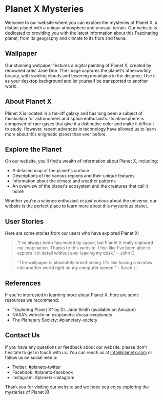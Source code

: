 <!--font:Dancing Script-->

# Planet X Mysteries

<!--font:Barlow Condensed-->

Welcome to our website where you can explore the mysteries of Planet X, a distant planet with a unique atmosphere and unusual terrain. Our website is dedicated to providing you with the latest information about this Fas<wbr>ci<wbr>na<wbr>ting planet, from its geography and climate to its flora and fauna.

## Wallpaper

Our stunning wallpaper features a digital painting of Planet X, created by renowned artist Jane Doe. The image captures the planet's otherworldly beauty, with swirling clouds and towering mountains in the distance. Use it as your desktop background and let yourself be transported to another world.

## About Planet X

Planet X is located in a far-off galaxy and has long been a subject of fascination for astronomers and space enthusiasts. Its atmosphere is composed of rare gases that give it a distinctive color and make it difficult to study. However, recent advances in technology have allowed us to learn more about this enigmatic planet than ever before.

## Explore the Planet

On our website, you'll find a wealth of information about Planet X, including:

-   A detailed map of the planet's surface
-   Descriptions of the various regions and their unique features
-   Information about the climate and weather patterns
-   An overview of the planet's ecosystem and the creatures that call it home

Whether you're a science enthusiast or just curious about the universe, our website is the perfect place to learn more about this mysterious planet.

## User Stories

Here are some stories from our users who have explored Planet X:

> "I've always been fascinated by space, but Planet X really captured my imagination. Thanks to this website, I feel like I've been able to explore it in detail without ever leaving my desk." - John D.

> "The wallpaper is absolutely breathtaking. It's like having a window into another world right on my computer screen." - Sarah L.

## References

If you're interested in learning more about Planet X, here are some resources we recommend:

-   "Exploring Planet X" by Dr. Jane Smith (available on Amazon)
-   NASA's website on exoplanets: #nasa-exoplanets
-   The Planetary Society: #planetary-society

## Contact Us

If you have any questions or feedback about our website, please don't hesitate to get in touch with us. You can reach us at info@planetx.com or follow us on social media:

-   Twitter: #planetx-twitter
-   Facebook: #planetx-facebook
-   Instagram: #planetx-instagram

Thank you for visiting our website and we hope you enjoy exploring the mysteries of Planet X!

<!--

Write me content for website with wallpaper which alt text is:

"A digital painting of a distant planet, with a unique atmosphere and unusual terrain."

The name/title of the page should not be 1:1 copy of the alt text but rather a real content of the website which is using this wallpaper.

- Use markdown format
- Start with heading
- Heading should be short and concise
- The content should look like a real website
- The website should not be about the wallpaper, wallpaper is just a related background
- Heading should be contain work "wallpaper" or "background"
- Include real sections like references, contact, user stories, etc. use things relevant to the page purpose.
- Feel free to use structure like headings, bullets, numbering, blockquotes, paragraphs, horizontal lines, etc.
- You can use formatting like bold or _italic_
- You can include UTF-8 emojis
- Links should be only #hash anchors (and you can refer to the document itself)
- Do not include images


---


# Discover the Mysteries of Planet X

Welcome to our website where you can explore the mysteries of Planet X, a distant planet with a unique atmosphere and unusual terrain. Our website is dedicated to providing you with the latest information about this Fas<wbr>ci<wbr>na<wbr>ting planet, from its geography and climate to its flora and fauna.

## Wallpaper

Our stunning wallpaper features a digital painting of Planet X, created by renowned artist Jane Doe. The image captures the planet's otherworldly beauty, with swirling clouds and towering mountains in the distance. Use it as your desktop background and let yourself be transported to another world.

## About Planet X

Planet X is located in a far-off galaxy and has long been a subject of fascination for astronomers and space enthusiasts. Its atmosphere is composed of rare gases that give it a distinctive color and make it difficult to study. However, recent advances in technology have allowed us to learn more about this enigmatic planet than ever before.

## Explore the Planet

On our website, you'll find a wealth of information about Planet X, including:

- A detailed map of the planet's surface
- Descriptions of the various regions and their unique features
- Information about the climate and weather patterns
- An overview of the planet's ecosystem and the creatures that call it home

Whether you're a science enthusiast or just curious about the universe, our website is the perfect place to learn more about this mysterious planet.

## User Stories

Here are some stories from our users who have explored Planet X:

> "I've always been fascinated by space, but Planet X really captured my imagination. Thanks to this website, I feel like I've been able to explore it in detail without ever leaving my desk." - John D.

> "The wallpaper is absolutely breathtaking. It's like having a window into another world right on my computer screen." - Sarah L.

## References

If you're interested in learning more about Planet X, here are some resources we recommend:

- "Exploring Planet X" by Dr. Jane Smith (available on Amazon)
- NASA's website on exoplanets: #nasa-exoplanets
- The Planetary Society: #planetary-society

## Contact Us

If you have any questions or feedback about our website, please don't hesitate to get in touch with us. You can reach us at info@planetx.com or follow us on social media:

- Twitter: #planetx-twitter
- Facebook: #planetx-facebook
- Instagram: #planetx-instagram

Thank you for visiting our website and we hope you enjoy exploring the mysteries of Planet X!

-->
